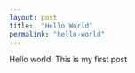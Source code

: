 ```yaml
---
layout: post
title:  "Hello World"
permalink: "hello-world"
---
```

Hello world!
This is my first post